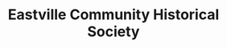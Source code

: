 ---
layout: repo
title: "Eastville Community Historical Society"
id: 22738
permalink: repos/22738/
---